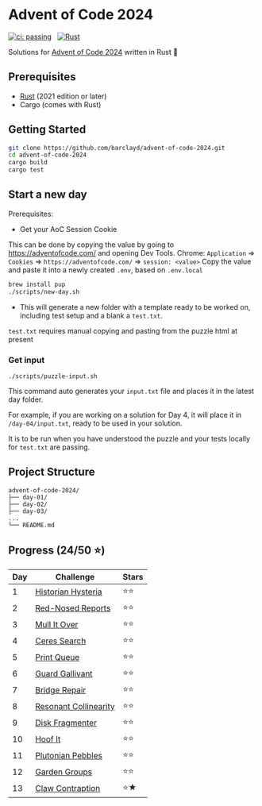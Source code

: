 # Advent of Code 2024

[![ci: passing](https://img.shields.io/badge/ci-passing-brightgreen?style=for-the-badge)](https://github.com/barclayd/advent-of-code-2024/actions)
&nbsp;
[![Rust](https://img.shields.io/badge/rust-%23000000.svg?style=for-the-badge&logo=rust&logoColor=orange)](https://www.rust-lang.org/)

Solutions for [Advent of Code 2024](https://adventofcode.com/2024) written in Rust 🦀

## Prerequisites

- [Rust](https://www.rust-lang.org/tools/install) (2021 edition or later)
- Cargo (comes with Rust)

## Getting Started

```bash
git clone https://github.com/barclayd/advent-of-code-2024.git
cd advent-of-code-2024
cargo build
cargo test
```

## Start a new day

Prerequisites: 

* Get your AoC Session Cookie

This can be done by copying the value by going to https://adventofcode.com/ and opening Dev Tools.
Chrome: `Application` => `Cookies` => `https://adventofcode.com/` => `session: <value>`
Copy the value and paste it into a newly created `.env`, based on `.env.local`

```sh
brew install pup
./scripts/new-day.sh
```

* This will generate a new folder with a template ready to be worked on, including test setup and a blank a `test.txt`.

`test.txt` requires manual copying and pasting from the puzzle html at present

### Get input

```shell
./scripts/puzzle-input.sh
```

This command auto generates your `input.txt` file and places it in the latest day folder.

For example, if you are working on a solution for Day 4, it will place it in `/day-04/input.txt`, ready to be used in your solution.

It is to be run when you have understood the puzzle and your tests locally for `test.txt` are passing.

## Project Structure

```
advent-of-code-2024/
├── day-01/
├── day-02/
├── day-03/
...
└── README.md
```

## Progress (24/50 ⭐️)

| Day | Challenge                                                           | Stars |
|-----|---------------------------------------------------------------------|-------|
| 1   | [Historian Hysteria](https://adventofcode.com/2024/day/1)         | ⭐️⭐️  |
| 2   | [Red-Nosed Reports](https://adventofcode.com/2024/day/2)          | ⭐️⭐️  |
| 3   | [Mull It Over](https://adventofcode.com/2024/day/3)               | ⭐️⭐️  |
| 4   | [Ceres Search](https://adventofcode.com/2024/day/4)               | ⭐️⭐️  |
| 5   | [Print Queue](https://adventofcode.com/2024/day/5)                | ⭐️⭐️  |
| 6   | [Guard Gallivant](https://adventofcode.com/2024/day/6)            | ⭐️⭐️  |
| 7   | [Bridge Repair](https://adventofcode.com/2024/day/7)              | ⭐️⭐️  |
| 8   | [Resonant Collinearity](https://adventofcode.com/2024/day/8)      | ⭐⭐    |
| 9   | [Disk Fragmenter](https://adventofcode.com/2024/day/9) | ⭐️⭐️  |
| 10   | [Hoof It](https://adventofcode.com/2024/day/10) | ⭐️⭐   |
| 11   | [Plutonian Pebbles](https://adventofcode.com/2024/day/11) | ⭐️⭐   |
| 12   | [Garden Groups](https://adventofcode.com/2024/day/12) | ⭐️⭐   |
| 13   | [Claw Contraption](https://adventofcode.com/2024/day/13) | ⭐️★   |
